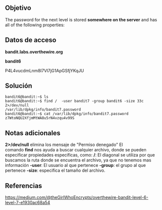 ## Objetivo

The password for the next level is stored **somewhere on the server** and has all of the following properties:

## Datos de acceso

**bandit.labs.overthewire.org**

**bandit6**

P4L4vucdmLnm8I7Vl7jG1ApGSfjYKqJU

## Solución

```bash()
bandit6@bandit:~$ ls
bandit6@bandit:~$ find /  -user bandit7 -group bandit6 -size 33c 2>/dev/null
/var/lib/dpkg/info/bandit7.password
bandit6@bandit:~$ cat /var/lib/dpkg/info/bandit7.password
z7WtoNQU2XfjmMtWA8u5rN4vzqu4v99S
```

## Notas adicionales

**2>/dev/null** elimina los mensaje de "Permiso denegado" El comando **find** nos ayuda a buscar cualquier archivo, donde se pueden especificar propiedades especificas, como: **/**: El diagonal se utiliza por que buscamos la ruta donde se encuentra el archivo, ya que no tenemos mas información **-user**: El usuario al que pertenece **-group**: el grupo al que pertenece **-size**: especifica el tamaño del archivo.

## Referencias

https://medium.com/@theGirlWhoEncrypts/overthewire-bandit-level-6-level-7-e1930ac68a54